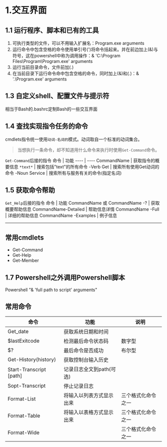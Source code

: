 # 1.交互界面
## 1.1 运行程序、脚本和已有的工具

1. 可执行类型的文件，可以不用输入扩展名：Program.exe arguments
2. 运行命令中包含空格的命令使用单引号(')将命令括起来。并在前边加上(&)与符号，这在powershell中称为调用操作：& 'C:\Program Files\Program\Program.exe' arguments
3. 运行当前目录命令，文件前加(.\)
4. 在当前目录下运行命令命中包含空格的命令，同时加上(&)和(.\)：& '.\Program.exe' arguments

## 1.3 自定义shell、配置文件与提示符
相当于Bash的.bashrc定制Bash的一些交互界面

## 1.4 查找实现指令任务的命令
cmdlets指令统一使用`动词-名词的`模式。动词取自一个标准的动词集合。
> 当想执行一条命令，却不知道用什么命令来执行时使用`Get-Command`命令。

`Get-Command`后接的指令
命令 | 功能
---- | ----
CommandName | 获取指令的概要信息
`*text*` | 搜索包括"text"的所有命令
-Verb Get | 搜索所有使用Get动词的命令
-Noun Service | 搜索所有与服务有关的命令(指定名词)


## 1.5 获取命令帮助
`Get_Help`后接的指令
命令 | 功能
CommandName 或 CommandName -? | 获取概要帮助信息
CommandName-Detailed | 帮助信息详情
CommandName -Full | 详细的帮助信息
CommandName -Examples | 例子信息

----
## 常用cmdlets
* Get-Command
* Get-Help
* Get-Member

## 1.7 Powershell之外调用Powershell脚本
Powershell "& 'full path to script' arguments"

## 常用命令

命令 | 功能 | 说明
--- | ---- | ----
Get_date | 获取系统日期和时间
$lastExitcode | 检测最后命令状态码 | 数字型
$? | 最后命令是否成功 | 布尔型
Get-History(history) | 获取控制台输入历史
Start-Transcript [path] | 记录日志全文到path(可选)
Sopt-Transcript | 停止记录日志
Format-List | 将输入以列表方式显示出来 | 三个格式化命令之一
Format-Table | 将输入以表格方式显示出来 | 三个格式化命令之一
Format-Wide |  | 三个格式化命令之一
